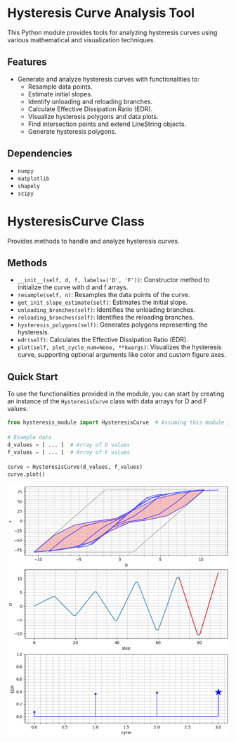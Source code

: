 # Hysteresis Curve Analysis Tool

This Python module provides tools for analyzing hysteresis curves using various mathematical and visualization techniques.

## Features
- Generate and analyze hysteresis curves with functionalities to:
    - Resample data points.
    - Estimate initial slopes.
    - Identify unloading and reloading branches.
    - Calculate Effective Dissipation Ratio (EDR).
    - Visualize hysteresis polygons and data plots.
    - Find intersection points and extend LineString objects.
    - Generate hysteresis polygons.

## Dependencies
- `numpy`
- `matplotlib`
- `shapely`
- `scipy`

# HysteresisCurve Class
Provides methods to handle and analyze hysteresis curves.

## Methods
- `__init__(self, d, f, labels=('D', 'F'))`: Constructor method to initialize the curve with d and f arrays.
- `resample(self, n)`: Resamples the data points of the curve.
- `get_init_slope_estimate(self)`: Estimates the initial slope.
- `unloading_branches(self)`: Identifies the unloading branches.
- `reloading_branches(self)`: Identifies the reloading branches.
- `hysteresis_polygons(self)`: Generates polygons representing the hysteresis.
- `edr(self)`: Calculates the Effective Dissipation Ratio (EDR).
- `plot(self, plot_cycle_num=None, **kwargs)`: Visualizes the hysteresis curve, supporting optional arguments like color and custom figure axes.

## Quick Start
To use the functionalities provided in the module, you can start by creating an instance of the `HysteresisCurve` class with data arrays for D and F values:

```python
from hysteresis_module import HysteresisCurve  # Assuming this module is named 'hysteresis_module.py'

# Example data
d_values = [ ... ]  # Array of D values
f_values = [ ... ]  # Array of F values

curve = HysteresisCurve(d_values, f_values)
curve.plot()
```

![Hysteresis Curve Analysis](https://github.com/adeb-deg/hysteresis-curve/raw/main/plot_example.png)